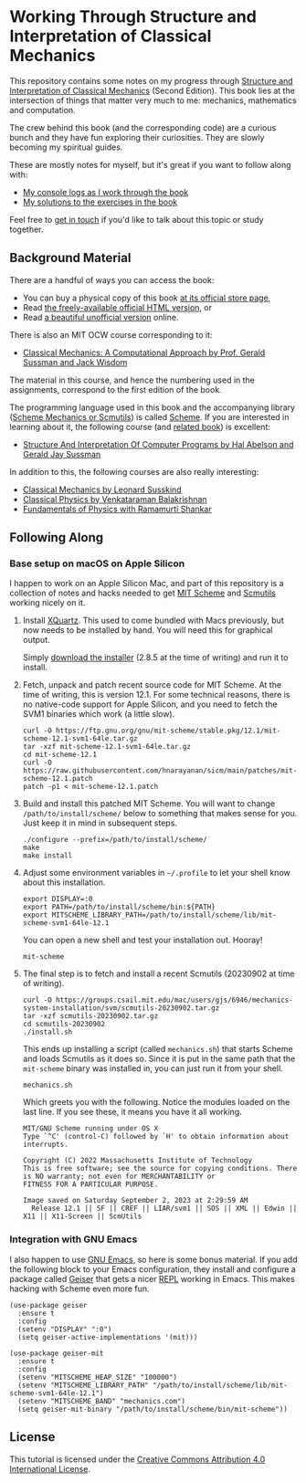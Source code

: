 # Working Through Structure and Interpretation of Classical Mechanics

This repository contains some notes on my progress through [Structure
and Interpretation of Classical Mechanics][sicm] (Second Edition).
This book lies at the intersection of things that matter very much to
me: mechanics, mathematics and computation.

The crew behind this book (and the corresponding code) are a curious
bunch and they have fun exploring their curiosities. They are slowly
becoming my spiritual guides.

These are mostly notes for myself, but it's great if you want to
follow along with:

- [My console logs as I work through the book][gh-sicm-working]
- [My solutions to the exercises in the book][gh-sicm-exercises]

Feel free to [get in touch][hn-email] if you'd like to talk about this
topic or study together.

## Background Material

There are a handful of ways you can access the book:

- You can buy a physical copy of this book [at its official store
page][sicm],
- Read [the freely-available official HTML version][sicm-html], or
- Read [a beautiful unofficial version][sicm-unofficial-html] online.


There is also an MIT OCW course corresponding to it:

- [Classical Mechanics: A Computational Approach by Prof. Gerald
  Sussman and Jack Wisdom][cm-course-sussman-wisdom]

 The material in this course, and hence the numbering used in the
assignments, correspond to the first edition of the book.

The programming language used in this book and the accompanying
library ([Scheme Mechanics or Scmutils][scmutils]) is called
[Scheme][mit-scheme]. If you are interested in learning about it, the
following course (and [related book][sicp]) is excellent:

- [Structure And Interpretation Of Computer Programs by Hal Abelson
   and Gerald Jay Sussman][programming-course-abelson-sussman]

In addition to this, the following courses are also really
interesting:

- [Classical Mechanics by Leonard Susskind][cm-course-susskind]
- [Classical Physics by Venkataraman Balakrishnan][physics-course-balakrishnan]
- [Fundamentals of Physics with Ramamurti Shankar][physics-course-shankar]

## Following Along

### Base setup on macOS on Apple Silicon

I happen to work on an Apple Silicon Mac, and part of this repository
is a collection of notes and hacks needed to get [MIT
Scheme][mit-scheme] and [Scmutils][scmutils] working nicely on it.

1. Install [XQuartz][xquartz]. This used to come bundled with Macs
   previously, but now needs to be installed by hand. You will need
   this for graphical output.

   Simply [download the installer][xquartz-installer] (2.8.5 at the time of writing) and
   run it to install.

2. Fetch, unpack and patch recent source code for MIT Scheme. At the
   time of writing, this is version 12.1. For some technical reasons,
   there is no native-code support for Apple Silicon, and you need to
   fetch the SVM1 binaries which work (a little slow).

   ````
   curl -O https://ftp.gnu.org/gnu/mit-scheme/stable.pkg/12.1/mit-scheme-12.1-svm1-64le.tar.gz
   tar -xzf mit-scheme-12.1-svm1-64le.tar.gz
   cd mit-scheme-12.1
   curl -O https://raw.githubusercontent.com/hnarayanan/sicm/main/patches/mit-scheme-12.1.patch
   patch -p1 < mit-scheme-12.1.patch
   ````

3. Build and install this patched MIT Scheme. You will want to change
   `/path/to/install/scheme/` below to something that makes sense for
   you. Just keep it in mind in subsequent steps.

   ````
   ./configure --prefix=/path/to/install/scheme/
   make
   make install
   ````
4. Adjust some environment variables in `~/.profile` to let your shell
   know about this installation.

   ````
   export DISPLAY=:0
   export PATH=/path/to/install/scheme/bin:${PATH}
   export MITSCHEME_LIBRARY_PATH=/path/to/install/scheme/lib/mit-scheme-svm1-64le-12.1
   ````

   You can open a new shell and test your installation out. Hooray!

   ````
   mit-scheme
   ````

5. The final step is to fetch and install a recent Scmutils (20230902 at time of writing).

   ````
   curl -O https://groups.csail.mit.edu/mac/users/gjs/6946/mechanics-system-installation/svm/scmutils-20230902.tar.gz
   tar -xzf scmutils-20230902.tar.gz
   cd scmutils-20230902
   ./install.sh
   ````

   This ends up installing a script (called `mechanics.sh`) that
   starts Scheme and loads Scmutils as it does so. Since it is put in
   the same path that the `mit-scheme` binary was installed in, you
   can just run it from your shell.

   ````
   mechanics.sh
   ````

   Which greets you with the following. Notice the modules loaded on
   the last line. If you see these, it means you have it all working.

   ````
   MIT/GNU Scheme running under OS X
   Type `^C' (control-C) followed by `H' to obtain information about interrupts.

   Copyright (C) 2022 Massachusetts Institute of Technology
   This is free software; see the source for copying conditions. There is NO warranty; not even for MERCHANTABILITY or
   FITNESS FOR A PARTICULAR PURPOSE.

   Image saved on Saturday September 2, 2023 at 2:29:59 AM
     Release 12.1 || SF || CREF || LIAR/svm1 || SOS || XML || Edwin || X11 || X11-Screen || ScmUtils
   ````

### Integration with GNU Emacs

I also happen to use [GNU Emacs][gnu-emacs], so here is some bonus
material. If you add the following block to your Emacs configuration,
they install and configure a package called [Geiser][emacs-geiser]
that gets a nicer [REPL][wiki-repl] working in Emacs. This makes
hacking with Scheme even more fun.

````
(use-package geiser
  :ensure t
  :config
  (setenv "DISPLAY" ":0")
  (setq geiser-active-implementations '(mit)))

(use-package geiser-mit
  :ensure t
  :config
  (setenv "MITSCHEME_HEAP_SIZE" "100000")
  (setenv "MITSCHEME_LIBRARY_PATH" "/path/to/install/scheme/lib/mit-scheme-svm1-64le-12.1")
  (setenv "MITSCHEME_BAND" "mechanics.com")
  (setq geiser-mit-binary "/path/to/install/scheme/bin/mit-scheme"))
````

## License

This tutorial is licensed under the [Creative Commons Attribution 4.0
International License][license-cc-by].

[cm-course-susskind]: http://theoreticalminimum.com/courses/classical-mechanics/2011/fall
[cm-course-sussman-wisdom]: https://ocw.mit.edu/courses/12-620j-classical-mechanics-a-computational-approach-fall-2008/
[emacs-geiser]: https://www.nongnu.org/geiser/
[gh-sicm-exercises]: https://github.com/hnarayanan/sicm/tree/main/exercises
[gh-sicm-working]: https://github.com/hnarayanan/sicm/tree/main/working
[gnu-emacs]: https://www.gnu.org/software/emacs/
[hn-email]: mailto:mail@harishnarayanan.org
[license-cc-by]: https://creativecommons.org/licenses/by/4.0/
[mit-scheme]: https://www.gnu.org/software/mit-scheme/
[physics-course-balakrishnan]: https://www.youtube.com/playlist?list=PL5E4E56893588CBA8
[physics-course-shankar]: https://www.youtube.com/playlist?list=PLFE3074A4CB751B2B
[programming-course-abelson-sussman]: http://ocw.mit.edu/courses/electrical-engineering-and-computer-science/6-001-structure-and-interpretation-of-computer-programs-spring-2005/
[scmutils]: https://groups.csail.mit.edu/mac/users/gjs/6946/installation.html
[sicm-unofficial-html]: https://tgvaughan.github.io/sicm/
[sicm-html]: https://mitp-content-server.mit.edu/books/content/sectbyfn/books_pres_0/9579/sicm_edition_2.zip/book.html
[sicm]: https://mitpress.mit.edu/9780262028967/structure-and-interpretation-of-classical-mechanics/
[sicp]: https://mitp-content-server.mit.edu/books/content/sectbyfn/books_pres_0/6515/sicp.zip/index.html
[wiki-repl]: https://en.wikipedia.org/wiki/Read–eval–print_loop
[xquartz-installer]: https://github.com/XQuartz/XQuartz/releases/download/XQuartz-2.8.5/XQuartz-2.8.5.pkg
[xquartz]: https://www.xquartz.org
